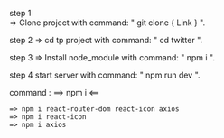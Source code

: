 step 1   
    => Clone project with command: " git clone { Link } ".

step 2
    => cd tp project with command: " cd twitter ".

step 3
    => Install node_module with command: " npm i ".

step 4
    start server with command: " npm run dev ".





command :  ==> npm i <==

    => npm i react-router-dom react-icon axios
    => npm i react-icon
    => npm i axios

